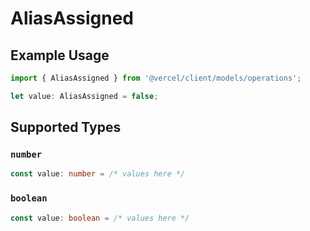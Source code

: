# AliasAssigned

## Example Usage

```typescript
import { AliasAssigned } from '@vercel/client/models/operations';

let value: AliasAssigned = false;
```

## Supported Types

### `number`

```typescript
const value: number = /* values here */
```

### `boolean`

```typescript
const value: boolean = /* values here */
```
